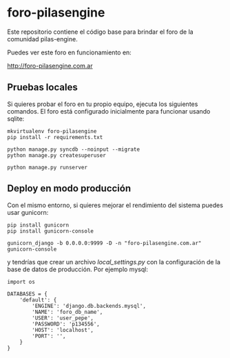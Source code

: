 foro-pilasengine
================

Este repositorio contiene el código base para brindar
el foro de la comunidad pilas-engine.

Puedes ver este foro en funcionamiento en:

http://foro-pilasengine.com.ar


Pruebas locales
---------------

Si quieres probar el foro en tu propio equipo, ejecuta los siguientes
comandos. El foro está configurado inicialmente para funcionar usando
sqlite:

    mkvirtualenv foro-pilasengine
    pip install -r requirements.txt

    python manage.py syncdb --noinput --migrate
    python manage.py createsuperuser

    python manage.py runserver


Deploy en modo producción
-------------------------

Con el mismo entorno, si quieres mejorar el rendimiento del sistema puedes
usar gunicorn:

    pip install gunicorn
    pip install gunicorn-console

    gunicorn_django -b 0.0.0.0:9999 -D -n "foro-pilasengine.com.ar"
    gunicorn-console

y tendrías que crear un archivo *local_settings.py* con la configuración
de la base de datos de producción. Por ejemplo mysql:

    import os

    DATABASES = {
        'default': {
            'ENGINE': 'django.db.backends.mysql',
            'NAME': 'foro_db_name',
            'USER': 'user_pepe',
            'PASSWORD': 'p134556',
            'HOST': 'localhost',
            'PORT': '',
        }
    }
